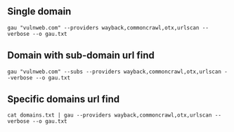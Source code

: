 ## Single domain
```
gau "vulnweb.com" --providers wayback,commoncrawl,otx,urlscan --verbose --o gau.txt
```
## Domain with sub-domain url find
```
gau "vulnweb.com" --subs --providers wayback,commoncrawl,otx,urlscan --verbose --o gau.txt
```
## Specific domains url find
```
cat domains.txt | gau --providers wayback,commoncrawl,otx,urlscan --verbose --o gau.txt
```
